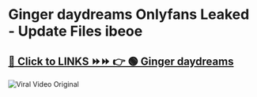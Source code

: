 
 # Ginger daydreams Onlyfans Leaked - Update Files ibeoe

## <h2><a href="https://clipsfans.com/Ginger_daydreams&ref=git">🔗 Click to LINKS ⏩⏩ 👉 🟢 Ginger daydreams </a></h2>

<a href="https://clipsfans.com/Ginger_daydreams&ref=git" rel="nofollow" data-target="animated-image.originalLink"><img src="https://i.ibb.co.com/xMMVF88/686577567.gif" alt="Viral Video Original" style="max-width: 100%; display: inline-block;" data-target="animated-image.originalImage"></a>

